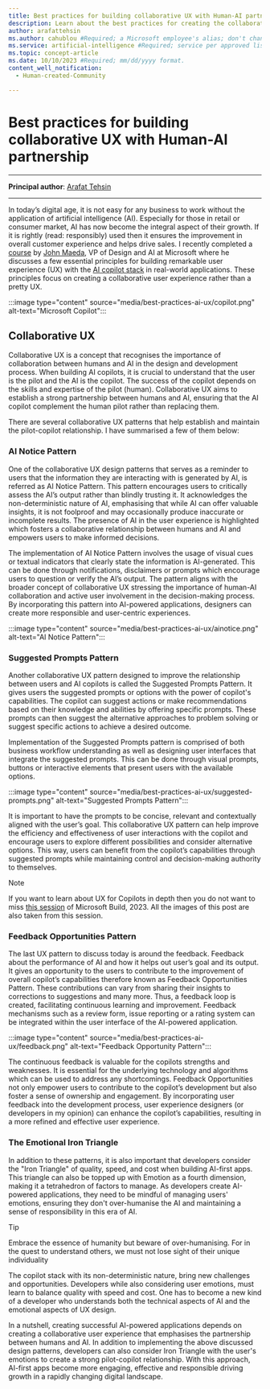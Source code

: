 ```yaml
---
title: Best practices for building collaborative UX with Human-AI partnership 
description: Learn about the best practices for creating the collaborative user experiences by leveraging the power of human-AI partnership. Learn how to optimise your design process with these essential tips and strategies.
author: arafattehsin
ms.author: cahublou #Required; a Microsoft employee's alias; don't change. 
ms.service: artificial-intelligence #Required; service per approved list. service slug assigned to your service by ACOM.
ms.topic: concept-article
ms.date: 10/10/2023 #Required; mm/dd/yyyy format.
content_well_notification: 
  - Human-created-Community

---
```

# Best practices for building collaborative UX with Human-AI partnership 

---

**Principal author**: [Arafat Tehsin](https://learn.microsoft.com/users/arafattehsin/?WT.mc_id=AI-MVP-5003464)

---

In today’s digital age, it is not easy for any business to work without the application of artificial intelligence (AI). Especially for those in retail or consumer market, AI has now become the integral aspect of their growth. If it is rightly (read: responsibly) used then it ensures the improvement in overall customer experience and helps drive sales. I recently completed a [course](https://www.linkedin.com/learning/ux-for-ai-design-practices-for-ai-developers/designing-for-ai) by [John Maeda](https://www.linkedin.com/in/johnmaeda), VP of Design and AI at Microsoft where he discusses a few essential principles for building remarkable user experience (UX) with the [AI copilot stack](https://news.microsoft.com/source/features/ai/microsoft-outlines-framework-for-building-ai-apps-and-copilots-expands-ai-plugin-ecosystem/) in real-world applications. These principles focus on creating a collaborative user experience rather than a pretty UX.

:::image type="content" source="media/best-practices-ai-ux/copilot.png" alt-text="Microsoft Copilot":::

## Collaborative UX

Collaborative UX is a concept that recognises the importance of collaboration between humans and AI in the design and development process. When building AI copilots, it is crucial to understand that the user is the pilot and the AI is the copilot. The success of the copilot depends on the skills and expertise of the pilot (human). Collaborative UX aims to establish a strong partnership between humans and AI, ensuring that the AI copilot complement the human pilot rather than replacing them.

There are several collaborative UX patterns that help establish and maintain the pilot-copilot relationship. I have summarised a few of them below:


### AI Notice Pattern

One of the collaborative UX design patterns that serves as a reminder to users that the information they are interacting with is generated by AI, is referred as AI Notice Pattern. This pattern encourages users to critically assess the AI’s output rather than blindly trusting it. It acknowledges the non-deterministic nature of AI, emphasising that while AI can offer valuable insights, it is not foolproof and may occasionally produce inaccurate or incomplete results. The presence of AI in the user experience is highlighted which fosters a collaborative relationship between humans and AI and empowers users to make informed decisions.

The implementation of AI Notice Pattern involves the usage of visual cues or textual indicators that clearly state the information is AI-generated. This can be done through notifications, disclaimers or prompts which encourage users to question or verify the AI’s output. The pattern aligns with the broader concept of collaborative UX stressing the importance of human-AI collaboration and active user involvement in the decision-making process. By incorporating this pattern into AI-powered applications, designers can create more responsible and user-centric experiences.

:::image type="content" source="media/best-practices-ai-ux/ainotice.png" alt-text="AI Notice Pattern":::

### Suggested Prompts Pattern

Another collaborative UX pattern designed to improve the relationship between users and AI copilots is called the Suggested Prompts Pattern. It gives users the suggested prompts or options with the power of copilot's capabilities. The copilot can suggest actions or make recommendations based on their knowledge and abilities by offering specific prompts. These prompts can then suggest the alternative approaches to problem solving or suggest specific actions to achieve a desired outcome.

Implementation of the Suggested Prompts pattern is comprised of both business workflow understanding as well as designing user interfaces that integrate the suggested prompts. This can be done through visual prompts, buttons or interactive elements that present users with the available options.

:::image type="content" source="media/best-practices-ai-ux/suggested-prompts.png" alt-text="Suggested Prompts Pattern":::

It is important to have the prompts to be concise, relevant and contextually aligned with the user’s goal. This collaborative UX pattern can help improve the efficiency and effectiveness of user interactions with the copilot and encourage users to explore different possibilities and consider alternative options. This way, users can benefit from the copilot’s capabilities through suggested prompts while maintaining control and decision-making authority to themselves.

> [!NOTE]
> If you want to learn about UX for Copilots in depth then you do not want to miss [this session](https://build.microsoft.com/en-US/sessions/bac1bf0b-7c70-4366-bb86-0abd11b009bc?source=sessions) of Microsoft Build, 2023. All the images of this post are also taken from this session.

### Feedback Opportunities Pattern

The last UX pattern to discuss today is around the feedback. Feedback about the performance of AI and how it helps out user’s goal and its output. It gives an opportunity to the users to contribute to the improvement of overall copilot’s capabilities therefore known as Feedback Opportunities Pattern. These contributions can vary from sharing their insights to corrections to suggestions and many more. Thus, a feedback loop is created, facilitating continuous learning and improvement. Feedback mechanisms such as a review form, issue reporting or a rating system can be integrated within the user interface of the AI-powered application.

:::image type="content" source="media/best-practices-ai-ux/feedback.png" alt-text="Feedback Opportunity Pattern":::

The continuous feedback is valuable for the copilots strengths and weaknesses. It is essential for the underlying technology and algorithms which can be used to address any shortcomings. Feedback Opportunities not only empower users to contribute to the copilot’s development but also foster a sense of ownership and engagement. By incorporating user feedback into the development process, user experience designers (or developers in my opinion) can enhance the copilot’s capabilities, resulting in a more refined and effective user experience.

### The Emotional Iron Triangle

In addition to these patterns, it is also important that developers consider the "Iron Triangle" of quality, speed, and cost when building AI-first apps. This triangle can also be topped up with Emotion as a fourth dimension, making it a tetrahedron of factors to manage. As developers create AI-powered applications, they need to be mindful of managing users' emotions, ensuring they don't over-humanise the AI and maintaining a sense of responsibility in this era of AI.

> [!TIP] 
> Embrace the essence of humanity but beware of over-humanising. For in the quest to understand others, we must not lose sight of their unique individuality

The copilot stack with its non-deterministic nature, bring new challenges and opportunities. Developers while also considering user emotions, must learn to balance quality with speed and cost. One has to become a new kind of a developer who understands both the technical aspects of AI and the emotional aspects of UX design.

In a nutshell, creating successful AI-powered applications depends on creating a collaborative user experience that emphasises the partnership between humans and AI. In addition to implementing the above discussed design patterns, developers can also consider Iron Triangle with the user's emotions to create a strong pilot-copilot relationship. With this approach, AI-first apps become more engaging, effective and responsible driving growth in a rapidly changing digital landscape.